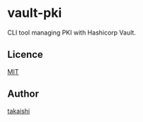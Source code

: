 # vault-pki

CLI tool managing PKI with Hashicorp Vault.

## Licence

[MIT](https://github.com/tcnksm/tool/blob/master/LICENCE)

## Author

[takaishi](https://github.com/takaishi)